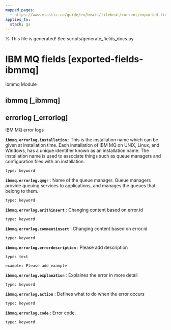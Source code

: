 ```yaml
---
mapped_pages:
  - https://www.elastic.co/guide/en/beats/filebeat/current/exported-fields-ibmmq.html
applies_to:
  stack: ga
---
```


% This file is generated! See scripts/generate_fields_docs.py

# IBM MQ fields [exported-fields-ibmmq]

ibmmq Module

## ibmmq [_ibmmq]



## errorlog [_errorlog]

IBM MQ error logs

**`ibmmq.errorlog.installation`**
:   This is the installation name which can be given at installation time. Each installation of IBM MQ on UNIX, Linux, and Windows, has a unique identifier known as an installation name. The installation name is used to associate things such as queue managers and configuration files with an installation.

    type: keyword


**`ibmmq.errorlog.qmgr`**
:   Name of the queue manager. Queue managers provide queuing services to applications, and manages the queues that belong to them.

    type: keyword


**`ibmmq.errorlog.arithinsert`**
:   Changing content based on error.id

    type: keyword


**`ibmmq.errorlog.commentinsert`**
:   Changing content based on error.id

    type: keyword


**`ibmmq.errorlog.errordescription`**
:   Please add description

    type: text

    example: Please add example


**`ibmmq.errorlog.explanation`**
:   Explaines the error in more detail

    type: keyword


**`ibmmq.errorlog.action`**
:   Defines what to do when the error occurs

    type: keyword


**`ibmmq.errorlog.code`**
:   Error code.

    type: keyword


